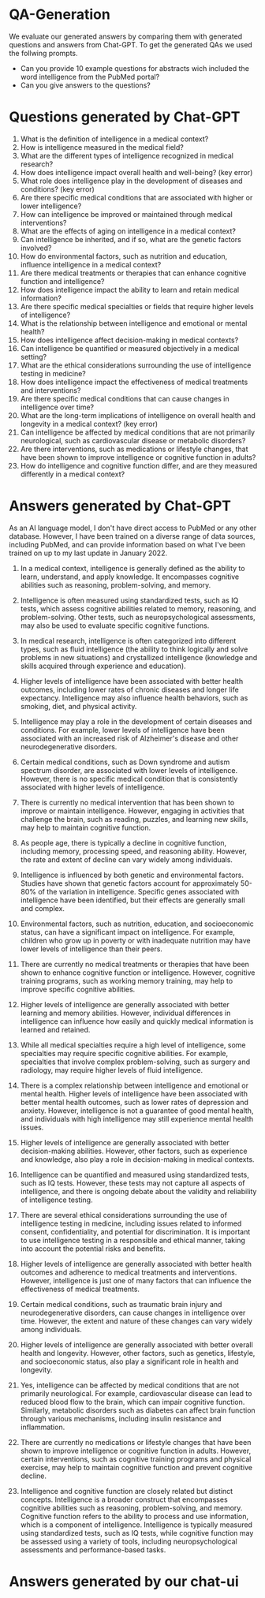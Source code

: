 # QA-Generation 
We evaluate our generated answers by comparing them with generated questions and answers from Chat-GPT. To get the generated QAs we used the follwing prompts. 
- Can you provide 10 example questions for abstracts wich included the word intelligence from the PubMed portal?
- Can you give answers to the questions? 

# Questions generated by Chat-GPT
1. What is the definition of intelligence in a medical context?
2. How is intelligence measured in the medical field?
3. What are the different types of intelligence recognized in medical research?
4. How does intelligence impact overall health and well-being? (key error)
5. What role does intelligence play in the development of diseases and conditions? (key error)
6. Are there specific medical conditions that are associated with higher or lower intelligence?
7. How can intelligence be improved or maintained through medical interventions?
8. What are the effects of aging on intelligence in a medical context?
9. Can intelligence be inherited, and if so, what are the genetic factors involved?
10. How do environmental factors, such as nutrition and education, influence intelligence in a medical context?
11. Are there medical treatments or therapies that can enhance cognitive function and intelligence?
12. How does intelligence impact the ability to learn and retain medical information?
13. Are there specific medical specialties or fields that require higher levels of intelligence?
14. What is the relationship between intelligence and emotional or mental health?
15. How does intelligence affect decision-making in medical contexts?
16. Can intelligence be quantified or measured objectively in a medical setting?
17. What are the ethical considerations surrounding the use of intelligence testing in medicine?
18. How does intelligence impact the effectiveness of medical treatments and interventions?
19. Are there specific medical conditions that can cause changes in intelligence over time?
20. What are the long-term implications of intelligence on overall health and longevity in a medical context? (key error)
21. Can intelligence be affected by medical conditions that are not primarily neurological, such as cardiovascular disease or metabolic disorders?
22. Are there interventions, such as medications or lifestyle changes, that have been shown to improve intelligence or cognitive function in adults?
23. How do intelligence and cognitive function differ, and are they measured differently in a medical context?

# Answers generated by Chat-GPT
As an AI language model, I don't have direct access to PubMed or any other database. However, I have been trained on a diverse range of data sources, including PubMed, and can provide information based on what I've been trained on up to my last update in January 2022.

1. In a medical context, intelligence is generally defined as the ability to learn, understand, and apply knowledge. It encompasses cognitive abilities such as reasoning, problem-solving, and memory.

2. Intelligence is often measured using standardized tests, such as IQ tests, which assess cognitive abilities related to memory, reasoning, and problem-solving. Other tests, such as neuropsychological assessments, may also be used to evaluate specific cognitive functions.

3. In medical research, intelligence is often categorized into different types, such as fluid intelligence (the ability to think logically and solve problems in new situations) and crystallized intelligence (knowledge and skills acquired through experience and education).

4. Higher levels of intelligence have been associated with better health outcomes, including lower rates of chronic diseases and longer life expectancy. Intelligence may also influence health behaviors, such as smoking, diet, and physical activity.

5. Intelligence may play a role in the development of certain diseases and conditions. For example, lower levels of intelligence have been associated with an increased risk of Alzheimer's disease and other neurodegenerative disorders.

6. Certain medical conditions, such as Down syndrome and autism spectrum disorder, are associated with lower levels of intelligence. However, there is no specific medical condition that is consistently associated with higher levels of intelligence.

7. There is currently no medical intervention that has been shown to improve or maintain intelligence. However, engaging in activities that challenge the brain, such as reading, puzzles, and learning new skills, may help to maintain cognitive function.

8. As people age, there is typically a decline in cognitive function, including memory, processing speed, and reasoning ability. However, the rate and extent of decline can vary widely among individuals.

9. Intelligence is influenced by both genetic and environmental factors. Studies have shown that genetic factors account for approximately 50-80% of the variation in intelligence. Specific genes associated with intelligence have been identified, but their effects are generally small and complex.

10. Environmental factors, such as nutrition, education, and socioeconomic status, can have a significant impact on intelligence. For example, children who grow up in poverty or with inadequate nutrition may have lower levels of intelligence than their peers.

11. There are currently no medical treatments or therapies that have been shown to enhance cognitive function or intelligence. However, cognitive training programs, such as working memory training, may help to improve specific cognitive abilities.

12. Higher levels of intelligence are generally associated with better learning and memory abilities. However, individual differences in intelligence can influence how easily and quickly medical information is learned and retained.

13. While all medical specialties require a high level of intelligence, some specialties may require specific cognitive abilities. For example, specialties that involve complex problem-solving, such as surgery and radiology, may require higher levels of fluid intelligence.

14. There is a complex relationship between intelligence and emotional or mental health. Higher levels of intelligence have been associated with better mental health outcomes, such as lower rates of depression and anxiety. However, intelligence is not a guarantee of good mental health, and individuals with high intelligence may still experience mental health issues.

15. Higher levels of intelligence are generally associated with better decision-making abilities. However, other factors, such as experience and knowledge, also play a role in decision-making in medical contexts.

16. Intelligence can be quantified and measured using standardized tests, such as IQ tests. However, these tests may not capture all aspects of intelligence, and there is ongoing debate about the validity and reliability of intelligence testing.

17. There are several ethical considerations surrounding the use of intelligence testing in medicine, including issues related to informed consent, confidentiality, and potential for discrimination. It is important to use intelligence testing in a responsible and ethical manner, taking into account the potential risks and benefits.

18. Higher levels of intelligence are generally associated with better health outcomes and adherence to medical treatments and interventions. However, intelligence is just one of many factors that can influence the effectiveness of medical treatments.

19. Certain medical conditions, such as traumatic brain injury and neurodegenerative disorders, can cause changes in intelligence over time. However, the extent and nature of these changes can vary widely among individuals.

20. Higher levels of intelligence are generally associated with better overall health and longevity. However, other factors, such as genetics, lifestyle, and socioeconomic status, also play a significant role in health and longevity.

21. Yes, intelligence can be affected by medical conditions that are not primarily neurological. For example, cardiovascular disease can lead to reduced blood flow to the brain, which can impair cognitive function. Similarly, metabolic disorders such as diabetes can affect brain function through various mechanisms, including insulin resistance and inflammation.

22. There are currently no medications or lifestyle changes that have been shown to improve intelligence or cognitive function in adults. However, certain interventions, such as cognitive training programs and physical exercise, may help to maintain cognitive function and prevent cognitive decline.

23. Intelligence and cognitive function are closely related but distinct concepts. Intelligence is a broader construct that encompasses cognitive abilities such as reasoning, problem-solving, and memory. Cognitive function refers to the ability to process and use information, which is a component of intelligence. Intelligence is typically measured using standardized tests, such as IQ tests, while cognitive function may be assessed using a variety of tools, including neuropsychological assessments and performance-based tasks.

# Answers generated by our chat-ui

